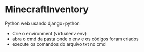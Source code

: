 # MinecraftInventory

Python web usando django+python

- Crie o  environment (virtualenv env)
- abra o cmd da pasta onde o env e os códigos foram criados
- execute os comandos do arquivo txt no cmd
